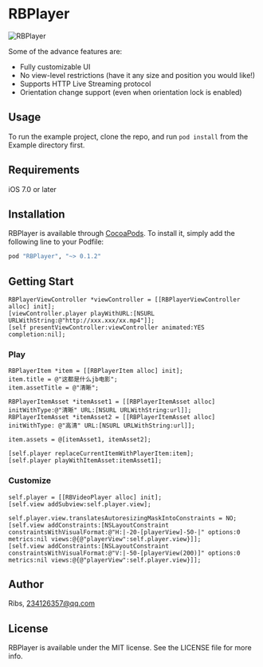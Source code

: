 # RBPlayer

![RBPlayer](https://raw.githubusercontent.com/itribs/RBPlayer/master/video_player_running_man.jpg)

Some of the  advance features are:
- Fully customizable UI
- No view-level restrictions (have it any size and position you would like!)
- Supports HTTP Live Streaming protocol
- Orientation change support (even when orientation lock is enabled)

## Usage

To run the example project, clone the repo, and run `pod install` from the Example directory first.

## Requirements

iOS 7.0 or later

## Installation

RBPlayer is available through [CocoaPods](http://cocoapods.org). To install
it, simply add the following line to your Podfile:

```ruby
pod "RBPlayer", "~> 0.1.2"
```

## Getting Start

    RBPlayerViewController *viewController = [[RBPlayerViewController alloc] init];
    [viewController.player playWithURL:[NSURL URLWithString:@"http://xxx.xxx/xx.mp4"]];
    [self presentViewController:viewController animated:YES completion:nil];
    
### Play
  
    RBPlayerItem *item = [[RBPlayerItem alloc] init];
    item.title = @"这都是什么jb电影";
    item.assetTitle = @"清晰";
    
    RBPlayerItemAsset *itemAsset1 = [[RBPlayerItemAsset alloc] initWithType:@"清晰" URL:[NSURL URLWithString:url]];
    RBPlayerItemAsset *itemAsset2 = [[RBPlayerItemAsset alloc] initWithType: @"高清" URL:[NSURL URLWithString:url]];
    
    item.assets = @[itemAsset1, itemAsset2];
    
    [self.player replaceCurrentItemWithPlayerItem:item];
    [self.player playWithItemAsset:itemAsset1];
    
### Customize

    self.player = [[RBVideoPlayer alloc] init];
    [self.view addSubview:self.player.view];
    
    self.player.view.translatesAutoresizingMaskIntoConstraints = NO;
    [self.view addConstraints:[NSLayoutConstraint constraintsWithVisualFormat:@"H:|-20-[playerView]-50-|" options:0 metrics:nil views:@{@"playerView":self.player.view}]];
    [self.view addConstraints:[NSLayoutConstraint constraintsWithVisualFormat:@"V:|-50-[playerView(200)]" options:0 metrics:nil views:@{@"playerView":self.player.view}]];
  

## Author

Ribs, 234126357@qq.com

## License

RBPlayer is available under the MIT license. See the LICENSE file for more info.
